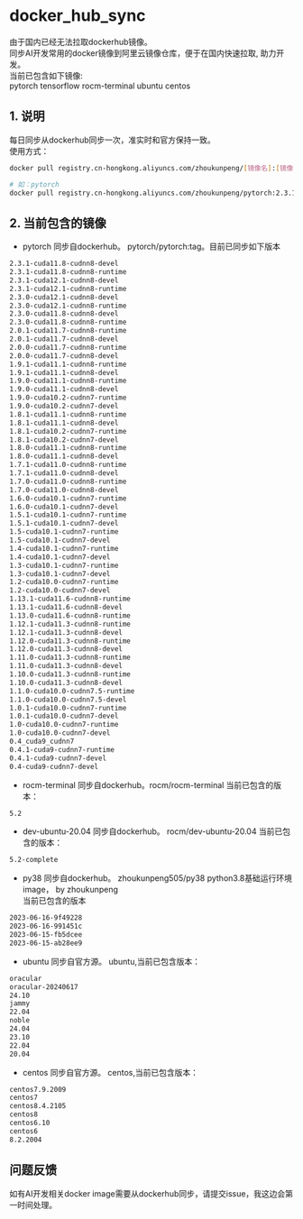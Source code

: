 # docker_hub_sync
由于国内已经无法拉取dockerhub镜像。<br/>
同步AI开发常用的docker镜像到阿里云镜像仓库，便于在国内快速拉取, 助力开发。<br/>
当前已包含如下镜像:<br/>
pytorch tensorflow rocm-terminal ubuntu centos

## 1. 说明
每日同步从dockerhub同步一次，准实时和官方保持一致。<br/>
使用方式：
```bash
docker pull registry.cn-hongkong.aliyuncs.com/zhoukunpeng/[镜像名]:[镜像版本号]
```
```bash
# 如：pytorch
docker pull registry.cn-hongkong.aliyuncs.com/zhoukunpeng/pytorch:2.3.1-cuda11.8-cudnn8-devel
```
## 2. 当前包含的镜像
- pytorch 同步自dockerhub。 pytorch/pytorch:tag。目前已同步如下版本
```bash
2.3.1-cuda11.8-cudnn8-devel
2.3.1-cuda11.8-cudnn8-runtime
2.3.1-cuda12.1-cudnn8-devel 
2.3.1-cuda12.1-cudnn8-runtime 
2.3.0-cuda12.1-cudnn8-devel 
2.3.0-cuda12.1-cudnn8-runtime 
2.3.0-cuda11.8-cudnn8-devel 
2.3.0-cuda11.8-cudnn8-runtime
2.0.1-cuda11.7-cudnn8-runtime
2.0.1-cuda11.7-cudnn8-devel
2.0.0-cuda11.7-cudnn8-runtime
2.0.0-cuda11.7-cudnn8-devel
1.9.1-cuda11.1-cudnn8-runtime
1.9.1-cuda11.1-cudnn8-devel
1.9.0-cuda11.1-cudnn8-runtime
1.9.0-cuda11.1-cudnn8-devel
1.9.0-cuda10.2-cudnn7-runtime
1.9.0-cuda10.2-cudnn7-devel
1.8.1-cuda11.1-cudnn8-runtime
1.8.1-cuda11.1-cudnn8-devel
1.8.1-cuda10.2-cudnn7-runtime
1.8.1-cuda10.2-cudnn7-devel
1.8.0-cuda11.1-cudnn8-runtime
1.8.0-cuda11.1-cudnn8-devel
1.7.1-cuda11.0-cudnn8-runtime
1.7.1-cuda11.0-cudnn8-devel
1.7.0-cuda11.0-cudnn8-runtime
1.7.0-cuda11.0-cudnn8-devel
1.6.0-cuda10.1-cudnn7-runtime
1.6.0-cuda10.1-cudnn7-devel
1.5.1-cuda10.1-cudnn7-runtime
1.5.1-cuda10.1-cudnn7-devel
1.5-cuda10.1-cudnn7-runtime
1.5-cuda10.1-cudnn7-devel
1.4-cuda10.1-cudnn7-runtime
1.4-cuda10.1-cudnn7-devel
1.3-cuda10.1-cudnn7-runtime
1.3-cuda10.1-cudnn7-devel
1.2-cuda10.0-cudnn7-runtime
1.2-cuda10.0-cudnn7-devel
1.13.1-cuda11.6-cudnn8-runtime
1.13.1-cuda11.6-cudnn8-devel
1.13.0-cuda11.6-cudnn8-runtime
1.12.1-cuda11.3-cudnn8-runtime
1.12.1-cuda11.3-cudnn8-devel
1.12.0-cuda11.3-cudnn8-runtime
1.12.0-cuda11.3-cudnn8-devel
1.11.0-cuda11.3-cudnn8-runtime
1.11.0-cuda11.3-cudnn8-devel
1.10.0-cuda11.3-cudnn8-runtime
1.10.0-cuda11.3-cudnn8-devel
1.1.0-cuda10.0-cudnn7.5-runtime
1.1.0-cuda10.0-cudnn7.5-devel
1.0.1-cuda10.0-cudnn7-runtime
1.0.1-cuda10.0-cudnn7-devel
1.0-cuda10.0-cudnn7-runtime
1.0-cuda10.0-cudnn7-devel
0.4_cuda9_cudnn7
0.4.1-cuda9-cudnn7-runtime
0.4.1-cuda9-cudnn7-devel
0.4-cuda9-cudnn7-devel
```
- rocm-terminal  同步自dockerhub。rocm/rocm-terminal
当前已包含的版本：
```bash
5.2
```
- dev-ubuntu-20.04 同步自dockerhub。 rocm/dev-ubuntu-20.04
当前已包含的版本：
```bash
5.2-complete
```
- py38 同步自dockerhub。 zhoukunpeng505/py38
python3.8基础运行环境image， by  zhoukunpeng<br/>
当前已包含的版本
```bash
2023-06-16-9f49228
2023-06-16-991451c
2023-06-15-fb5dcee
2023-06-15-ab28ee9
```
- ubuntu 同步自官方源。 ubuntu,当前已包含版本：
```bash
oracular 
oracular-20240617 
24.10 
jammy 
22.04 
noble 
24.04 
23.10 
22.04 
20.04  
```
- centos 同步自官方源。 centos,当前已包含版本：
```bash
centos7.9.2009 
centos7 
centos8.4.2105 
centos8 
centos6.10 
centos6 
8.2.2004 
```
## 问题反馈
如有AI开发相关docker image需要从dockerhub同步，请提交issue，我这边会第一时间处理。
